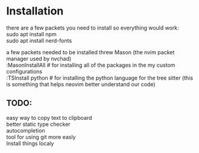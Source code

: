 # Installation
there are a few packets you need to install so everything would work: <br />
sudo apt install npm <br />
sudo apt install nerd-fonts

a few packets needed to be installed threw Mason (the nvim packet manager used by nvchad) <br />
:MasonInstallAll  # for installing all of the packages in the my custom configurations <br />
:TSInstall python # for installing the python language for the tree sitter (this is something that helps neovim better understand our code)

##  TODO:
easy way to copy text to clipboard <br />
better static type checker <br />
autocompletion <br />
tool for using git more easly <br />
Install things localy <br /> 
